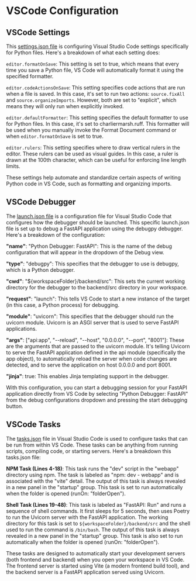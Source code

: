 # VSCode Configuration
## VSCode Settings
This [settings.json file](../../.vscode/settings.json) is configuring Visual Studio Code settings specifically for Python files. Here's a breakdown of what each setting does:

`editor.formatOnSave`: This setting is set to true, which means that every time you save a Python file, VS Code will automatically format it using the specified formatter.

`editor.codeActionsOnSave`: This setting specifies code actions that are run when a file is saved. In this case, it's set to run two actions: `source.fixAll` and `source.organizeImports`. However, both are set to "explicit", which means they will only run when explicitly invoked.

`editor.defaultFormatter`: This setting specifies the default formatter to use for Python files. In this case, it's set to charliermarsh.ruff. This formatter will be used when you manually invoke the Format Document command or when `editor.formatOnSave` is set to true.

`editor.rulers`: This setting specifies where to draw vertical rulers in the editor. These rulers can be used as visual guides. In this case, a ruler is drawn at the 100th character, which can be useful for enforcing line length limits.

These settings help automate and standardize certain aspects of writing Python code in VS Code, such as formatting and organizing imports.

## VSCode Debugger
The [launch.json file](../../.vscode/launch.json) is a configuration file for Visual Studio Code that configures how the debugger should be launched. This specific launch.json file is set up to debug a FastAPI application using the debugpy debugger. Here's a breakdown of the configuration:

__"name"__: "Python Debugger: FastAPI": This is the name of the debug configuration that will appear in the dropdown of the Debug view.

__"type"__: "debugpy": This specifies that the debugger to use is debugpy, which is a Python debugger.

__"cwd"__: "${workspaceFolder}/backend/src": This sets the current working directory for the debugger to the backend/src directory in your workspace.

__"request"__: "launch": This tells VS Code to start a new instance of the target (in this case, a Python process) for debugging.

__"module"__: "uvicorn": This specifies that the debugger should run the uvicorn module. Uvicorn is an ASGI server that is used to serve FastAPI applications.

__"args"__: ["api:app", "--reload", "--host", "0.0.0.0", "--port", "8001"]: These are the arguments that are passed to the uvicorn module. It's telling Uvicorn to serve the FastAPI application defined in the api module (specifically the app object), to automatically reload the server when code changes are detected, and to serve the application on host 0.0.0.0 and port 8001.

__"jinja"__: true: This enables Jinja templating support in the debugger.

With this configuration, you can start a debugging session for your FastAPI application directly from VS Code by selecting "Python Debugger: FastAPI" from the debug configurations dropdown and pressing the start debugging button.

## VSCode Tasks
The [tasks.json](../../.vscode/tasks.json) file in Visual Studio Code is used to configure tasks that can be run from within VS Code. These tasks can be anything from running scripts, compiling code, or starting servers. Here's a breakdown this tasks.json file:

__NPM Task (Lines 4-18)__: This task runs the "dev" script in the "webapp" directory using npm. The task is labeled as "npm: dev - webapp" and is associated with the "vite" detail. The output of this task is always revealed in a new panel in the "startup" group. This task is set to run automatically when the folder is opened (runOn: "folderOpen").

__Shell Task (Lines 19-48)__: This task is labeled as "FastAPI: Run" and runs a sequence of shell commands. It first sleeps for 5 seconds, then uses Poetry to run the Uvicorn server with the FastAPI application. The working directory for this task is set to `${workspaceFolder}/backend/src` and the shell used to run the command is `/bin/bash`. The output of this task is always revealed in a new panel in the "startup" group. This task is also set to run automatically when the folder is opened (runOn: "folderOpen").

These tasks are designed to automatically start your development servers (both frontend and backend) when you open your workspace in VS Code. The frontend server is started using Vite (a modern frontend build tool), and the backend server is a FastAPI application served using Uvicorn.
